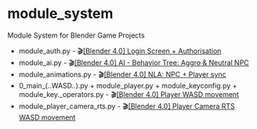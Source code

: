 # module_system
Module System for Blender Game Projects

- module_auth.py - :clapper:[[Blender 4.0] Login Screen + Authorisation](https://www.youtube.com/watch?v=lT3lVh1dh2s)
- module_ai.py - :clapper:[[Blender 4.0] AI - Behavior Tree: Aggro & Neutral NPC](https://youtu.be/FMTahyABg14)
- module_animations.py - :clapper:[[Blender 4.0] NLA: NPC + Player sync](https://youtube.com/shorts/ggYCqRa3l4o?feature=share)
- 0_main_(..WASD..).py + module_player.py + module_keyconfig.py + module_key._operators.py - :clapper:[[Blender 4.0] Player WASD movement](https://www.youtube.com/shorts/kYte0vjrMTc)
- module_player_camera_rts.py - :clapper:[[Blender 4.0] Player Camera RTS WASD movement](https://youtu.be/-1sTFJeGGQA)
